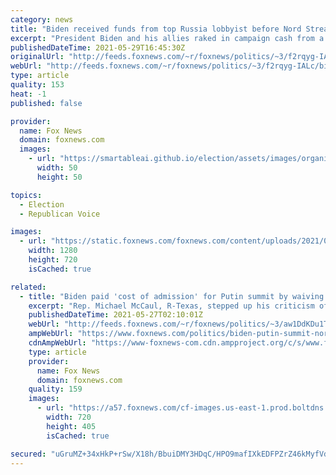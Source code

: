 ```yaml
---
category: news
title: "Biden received funds from top Russia lobbyist before Nord Stream 2 giveaway"
excerpt: "President Biden and his allies raked in campaign cash from a top Russia lobbyist in 2020, just months before his administration’s decision to scrap sanctions on a controversial firm building a Russian oil pipeline to Germany."
publishedDateTime: 2021-05-29T16:45:30Z
originalUrl: "http://feeds.foxnews.com/~r/foxnews/politics/~3/f2rqyg-IALc/biden-received-funds-from-top-russia-lobbyist-before-nord-stream-2-giveaway"
webUrl: "http://feeds.foxnews.com/~r/foxnews/politics/~3/f2rqyg-IALc/biden-received-funds-from-top-russia-lobbyist-before-nord-stream-2-giveaway"
type: article
quality: 153
heat: -1
published: false

provider:
  name: Fox News
  domain: foxnews.com
  images:
    - url: "https://smartableai.github.io/election/assets/images/organizations/foxnews.com-50x50.jpg"
      width: 50
      height: 50

topics:
  - Election
  - Republican Voice

images:
  - url: "https://static.foxnews.com/foxnews.com/content/uploads/2021/04/GettyImages-1312682563.jpg"
    width: 1280
    height: 720
    isCached: true

related:
  - title: "Biden paid 'cost of admission' for Putin summit by waiving Nord Stream pipeline sanctions: Rep. McCaul"
    excerpt: "Rep. Michael McCaul, R-Texas, stepped up his criticism of President Biden’s decision to lift sanctions on the Nord Stream 2 pipeline on Wednesday, arguing the move was the “cost of admission” for the White House’s upcoming meeting with Russian President Vladmir Putin."
    publishedDateTime: 2021-05-27T02:10:01Z
    webUrl: "http://feeds.foxnews.com/~r/foxnews/politics/~3/aw1DdKDu1T8/biden-putin-summit-nord-stream-pipeline-sanctions-rep-mccaul"
    ampWebUrl: "https://www.foxnews.com/politics/biden-putin-summit-nord-stream-pipeline-sanctions-rep-mccaul.amp"
    cdnAmpWebUrl: "https://www-foxnews-com.cdn.ampproject.org/c/s/www.foxnews.com/politics/biden-putin-summit-nord-stream-pipeline-sanctions-rep-mccaul.amp"
    type: article
    provider:
      name: Fox News
      domain: foxnews.com
    quality: 159
    images:
      - url: "https://a57.foxnews.com/cf-images.us-east-1.prod.boltdns.net/v1/static/694940094001/1b110f4f-f2ca-4053-bd9b-c38d128cb2f2/9d45c54d-6a5d-470a-af4a-81d4d5e8c31f/1280x720/match/720/405/image.jpg?ve=1&tl=1"
        width: 720
        height: 405
        isCached: true

secured: "uGruMZ+34xHkP+rSw/X18h/BbuiDMY3HDqC/HPO9mafIXkEDFPZrZ46kMyfVdxPXC3fbtuwCLEQtTIOBcuWY5xz0pTvaj9TjU32JmNhokIPp559eZojVwClx4V/m723yQ3hFXM6BmFVTs8Q8ZepQf4JGVQrlGSRL39Boxn1vmC+bywhkYjD/azRO5WHezyQgTT2/Q0yAN1TntsjZ8MpDhCliOPZG4zIaQAv8kx2l8hn/cphyJoGhL2MI6138JwFU9RX98Q5HOIGNdpUpiVb244//62ikMdD8cvuXFEas1kFfgJtzntj8Mu8a42M9dy89rXSgqq887RKMqk4839Gb0cJQzRkXM0zgji9cHCBiEEs=;pTbYmLVl6qjmePDKMlkenA=="
---
```


